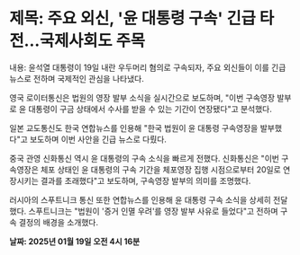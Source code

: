 # **제목: 주요 외신, '윤 대통령 구속' 긴급 타전…국제사회도 주목**

  내용: 윤석열 대통령이 19일 내란 우두머리 혐의로 구속되자, 주요 외신들이 이를 긴급 뉴스로 전하며 국제적인 관심을 나타냈다. 

영국 로이터통신은 법원의 영장 발부 소식을 실시간으로 보도하며, "이번 구속영장 발부로 윤 대통령이 구금 상태에서 수사를 받을 수 있는 기간이 연장됐다"고 분석했다. 

일본 교도통신도 한국 연합뉴스를 인용해 "한국 법원이 윤 대통령 구속영장을 발부했다"고 보도하며 이번 사안을 긴급 뉴스로 다뤘다. 

중국 관영 신화통신 역시 윤 대통령의 구속 소식을 빠르게 전했다. 신화통신은 "이번 구속영장은 체포 상태인 윤 대통령의 구속 기간을 체포영장 집행 시점으로부터 20일로 연장시키는 결과를 초래했다"고 보도하며, 구속영장 발부의 의미를 조명했다. 

러시아의 스푸트니크 통신 또한 연합뉴스를 인용해 윤 대통령 구속 소식을 상세히 전달했다. 스푸트니크는 "법원이 '증거 인멸 우려'를 영장 발부 사유로 들었다"고 전하며 구속 결정의 배경을 소개했다.

  **날짜: 2025년 01월 19일 오전 4시 16분**